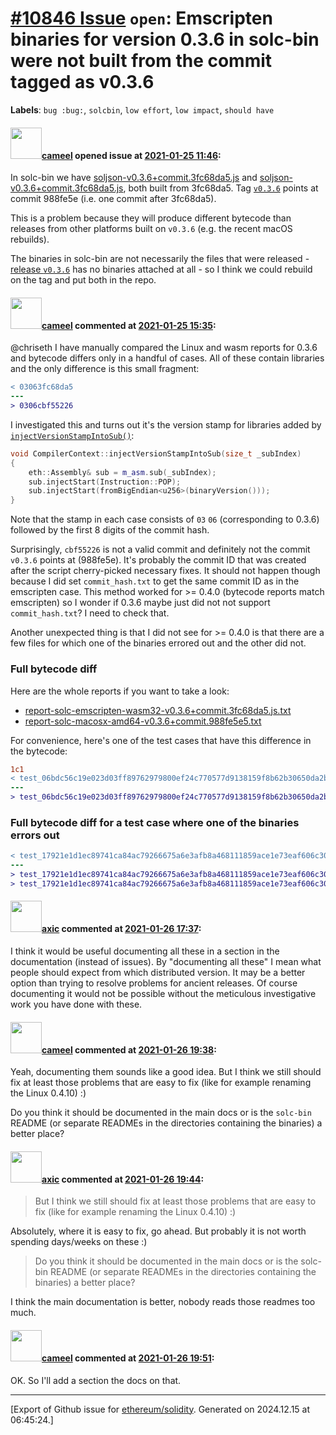 # [\#10846 Issue](https://github.com/ethereum/solidity/issues/10846) `open`: Emscripten binaries for version 0.3.6 in solc-bin were not built from the commit tagged as v0.3.6
**Labels**: `bug :bug:`, `solcbin`, `low effort`, `low impact`, `should have`


#### <img src="https://avatars.githubusercontent.com/u/137030?v=4" width="50">[cameel](https://github.com/cameel) opened issue at [2021-01-25 11:46](https://github.com/ethereum/solidity/issues/10846):

In solc-bin we have [soljson-v0.3.6+commit.3fc68da5.js](https://github.com/ethereum/solc-bin/blob/gh-pages/bin/soljson-v0.3.6+commit.3fc68da5.js) and [soljson-v0.3.6+commit.3fc68da5.js](https://github.com/ethereum/solc-bin/blob/gh-pages/wasm/soljson-v0.3.6+commit.3fc68da5.js), both built from 3fc68da5. Tag [`v0.3.6`](https://github.com/ethereum/solidity/tree/v0.3.6) points at commit 988fe5e (i.e. one commit after 3fc68da5).

This is a problem because they will produce different bytecode than releases from other platforms built on `v0.3.6` (e.g. the recent macOS rebuilds).

The binaries in solc-bin are not necessarily the files that were released - [release `v0.3.6`](https://github.com/ethereum/solidity/releases/tag/v0.3.6) has no binaries attached at all - so I think we could rebuild on the tag and put both in the repo.



#### <img src="https://avatars.githubusercontent.com/u/137030?v=4" width="50">[cameel](https://github.com/cameel) commented at [2021-01-25 15:35](https://github.com/ethereum/solidity/issues/10846#issuecomment-766901181):

@chriseth I have manually compared the Linux and wasm reports for 0.3.6 and bytecode differs only in a handful of cases. All of these contain libraries and the only difference is this small fragment:

```patch
< 03063fc68da5
---
> 0306cbf55226
```

I investigated this and turns out it's the version stamp for libraries added by [`injectVersionStampIntoSub()`](https://github.com/ethereum/solidity/blob/v0.3.6/libsolidity/codegen/CompilerContext.cpp#L175-L180):
```c++
void CompilerContext::injectVersionStampIntoSub(size_t _subIndex)
{
	eth::Assembly& sub = m_asm.sub(_subIndex);
	sub.injectStart(Instruction::POP);
	sub.injectStart(fromBigEndian<u256>(binaryVersion()));
}
```

Note that the stamp in each case consists of `03` `06` (corresponding to 0.3.6) followed by the first 8 digits of the commit hash.

Surprisingly, `cbf55226` is not a valid commit and definitely not the commit `v0.3.6` points at (988fe5e). It's probably the commit ID that was created after the script cherry-picked necessary fixes. It should not happen though because I did set `commit_hash.txt` to get the same commit ID as in the emscripten case. This method worked for >= 0.4.0 (bytecode reports match emscripten) so I wonder if 0.3.6 maybe just did not not support `commit_hash.txt`? I need to check that.

Another unexpected thing is that I did not see for >= 0.4.0 is that there are a few files for which one of the binaries errored out and the other did not.

### Full bytecode diff
Here are the whole reports if you want to take a look:
- [report-solc-emscripten-wasm32-v0.3.6+commit.3fc68da5.js.txt](https://github.com/ethereum/solidity/files/5867576/report-solc-emscripten-wasm32-v0.3.6%2Bcommit.3fc68da5.js.txt)
- [report-solc-macosx-amd64-v0.3.6+commit.988fe5e5.txt](https://github.com/ethereum/solidity/files/5867577/report-solc-macosx-amd64-v0.3.6%2Bcommit.988fe5e5.txt)

For convenience, here's one of the test cases that have this difference in the bytecode:
```patch
1c1
< test_06bdc56c19e023d03ff89762979800ef24c770577d9138159f8b62b30650da2b_solidityendtoendtest_cpp.sol:D 6060604052607c8060106000396000f36503063fc68da55060606040526000357c010000000000000000000000000000000000000000000000000000000090048063eee9720614604157603d565b6007565b60556004808035906020019091905050606b565b6040518082815260200191505060405180910390f35b60008160020290506077565b91905056
---
> test_06bdc56c19e023d03ff89762979800ef24c770577d9138159f8b62b30650da2b_solidityendtoendtest_cpp.sol:D 6060604052607c8060106000396000f3650306cbf552265060606040526000357c010000000000000000000000000000000000000000000000000000000090048063eee9720614604157603d565b6007565b60556004808035906020019091905050606b565b6040518082815260200191505060405180910390f35b60008160020290506077565b91905056
```

### Full bytecode diff for a test case where one of the binaries errors out
```patch
< test_17921e1d1ec89741ca84ac79266675a6e3afb8a468111859ace1e73eaf606c30_gasmeter_cpp.sol: <ERROR>
---
> test_17921e1d1ec89741ca84ac79266675a6e3afb8a468111859ace1e73eaf606c30_gasmeter_cpp.sol:test 606060405260c68060106000396000f360606040526000357c010000000000000000000000000000000000000000000000000000000090048063b3de648b146041578063e420264a14605757603f565b005b605560048080359060200190919050506081565b005b606b600480803590602001909190505060b3565b6040518082815260200191505060405180910390f35b600781111560a357600160956008830a60b3565b0160016000508190555060af565b60016000600050819055505b5b50565b6000600160005054905060c1565b91905056
> test_17921e1d1ec89741ca84ac79266675a6e3afb8a468111859ace1e73eaf606c30_gasmeter_cpp.sol:test <NO METADATA>
```

#### <img src="https://avatars.githubusercontent.com/u/20340?v=4" width="50">[axic](https://github.com/axic) commented at [2021-01-26 17:37](https://github.com/ethereum/solidity/issues/10846#issuecomment-767707386):

I think it would be useful documenting all these in a section in the documentation (instead of issues). By "documenting all these" I mean what people should expect from which distributed version. It may be a better option than trying to resolve problems for ancient releases. Of course documenting it would not be possible without the meticulous investigative work you have done with these.

#### <img src="https://avatars.githubusercontent.com/u/137030?v=4" width="50">[cameel](https://github.com/cameel) commented at [2021-01-26 19:38](https://github.com/ethereum/solidity/issues/10846#issuecomment-767779969):

Yeah, documenting them sounds like a good idea. But I think we still should fix at least those problems that are easy to fix (like for example renaming the Linux 0.4.10) :)

Do you think it should be documented in the main docs or is the `solc-bin` README (or separate READMEs in the directories containing the binaries) a better place?

#### <img src="https://avatars.githubusercontent.com/u/20340?v=4" width="50">[axic](https://github.com/axic) commented at [2021-01-26 19:44](https://github.com/ethereum/solidity/issues/10846#issuecomment-767783529):

> But I think we still should fix at least those problems that are easy to fix (like for example renaming the Linux 0.4.10) :)

Absolutely, where it is easy to fix, go ahead. But probably it is not worth spending days/weeks on these :)

> Do you think it should be documented in the main docs or is the solc-bin README (or separate READMEs in the directories containing the binaries) a better place?

I think the main documentation is better, nobody reads those readmes too much.

#### <img src="https://avatars.githubusercontent.com/u/137030?v=4" width="50">[cameel](https://github.com/cameel) commented at [2021-01-26 19:51](https://github.com/ethereum/solidity/issues/10846#issuecomment-767787334):

OK. So I'll add a section the docs on that.


-------------------------------------------------------------------------------



[Export of Github issue for [ethereum/solidity](https://github.com/ethereum/solidity). Generated on 2024.12.15 at 06:45:24.]
